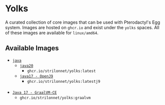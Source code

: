 # Yolks

A curated collection of core images that can be used with Pterodactyl's Egg system.
Images are hosted on `ghcr.io` and exist under the `yolks` spaces.
All of these images are available for `linux/amd64`.


## Available Images
* [`java`](https://github.com/StrilonNET/agde_yolks/tree/main/java)
  * [`java20`](https://github.com/StrilonNET/docker-images/tree/main/java/latest)
      * `ghcr.io/strilonnet/yolks:latest`
  * [`java17 - OpenJ9`](https://github.com/StrilonNET/docker-images/tree/main/java/latestj9)
    * `ghcr.io/strilonnet/yolks:latestj9`

####
* [`Java 17 - GraalVM-CE`](https://github.com/StrilonNET/docker-images/tree/main/java/graalvm)
	* `ghcr.io/strilonnet/yolks:graalvm`
